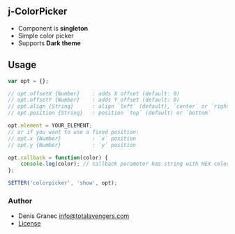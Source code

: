## j-ColorPicker

- Component is __singleton__
- Simple color picker
- Supports __Dark theme__

## Usage

```javascript
var opt = {};

// opt.offsetX {Number}    : adds X offset (default: 0)
// opt.offsetY {Number}    : adds Y offset (default: 0)
// opt.align {String}      : align `left` (default), `center` or `right`
// opt.position {String}   : position `top` (default) or `bottom`

opt.element = YOUR_ELEMENT;
// or if you want to use a fixed position:
// opt.x {Number}          : `x` position
// opt.y {Number}          : `y` position

opt.callback = function(color) {
	console.log(color); // callback parameter has string with HEX color (like #bada55)
};

SETTER('colorpicker', 'show', opt);
```


### Author

- Denis Granec <info@totalavengers.com>
- [License](https://www.totaljs.com/licenses/)